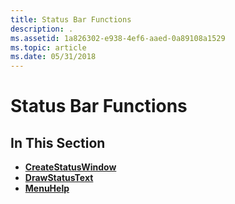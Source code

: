 ```yaml
---
title: Status Bar Functions
description: .
ms.assetid: 1a826302-e938-4ef6-aaed-0a89108a1529
ms.topic: article
ms.date: 05/31/2018
---
```


# Status Bar Functions

## In This Section

-   [**CreateStatusWindow**](/windows/desktop/api/Commctrl/nf-commctrl-createstatuswindowa)
-   [**DrawStatusText**](/windows/desktop/api/Commctrl/nf-commctrl-drawstatustexta)
-   [**MenuHelp**](/windows/desktop/api/Commctrl/nf-commctrl-menuhelp)

 

 




